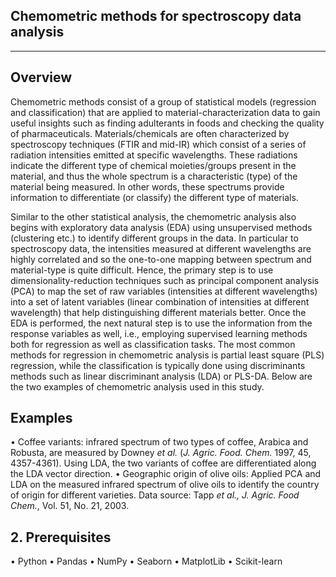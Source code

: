 ## Chemometric methods for spectroscopy data analysis
---

## Overview
Chemometric methods consist of a group of statistical models (regression and classification) that are applied to material-characterization data to gain useful insights such as finding adulterants in foods and checking the quality of pharmaceuticals. Materials/chemicals are often characterized by spectroscopy techniques (FTIR and mid-IR) which consist of a series of radiation intensities emitted at specific wavelengths. These radiations indicate the different type of chemical moieties/groups present in the material, and thus the whole spectrum is a characteristic (type) of the material being measured. In other words, these spectrums provide information to differentiate (or classify) the different type of materials. 

Similar to the other statistical analysis, the chemometric analysis also begins with exploratory data analysis (EDA) using unsupervised methods (clustering etc.) to identify different groups in the data. In particular to spectroscopy data, the intensities measured at different wavelengths are highly correlated and so the one-to-one mapping between spectrum and material-type is quite difficult. Hence, the primary step is to use dimensionality-reduction techniques such as principal component analysis (PCA) to map the set of raw variables (intensities at different wavelengths) into a set of latent variables (linear combination of intensities at different wavelength) that help distinguishing different materials better. Once the EDA is performed, the next natural step is to use the information from the response variables as well, i.e., employing supervised learning methods both for regression as well as classification tasks. The most common methods for regression in chemometric analysis is partial least square (PLS) regression, while the classification is typically done using discriminants methods such as linear discriminant analysis (LDA) or PLS-DA. Below are the two examples of chemometric analysis used in this study. 

## Examples

• Coffee variants: infrared spectrum of two types of coffee, Arabica and Robusta, are measured by  Downey *et al.* (*J. Agric. Food. Chem.* 1997, 45, 4357-4361). Using LDA, the two variants of coffee are differentiated along the LDA vector direction.
• Geographic origin of olive oils: Applied PCA and LDA on the measured infrared spectrum of olive oils to identify the country of origin for different varieties. Data source: Tapp *et al., J. Agric. Food Chem.*, Vol. 51, No. 21, 2003.


## 2. Prerequisites

• Python
• Pandas
• NumPy
• Seaborn
• MatplotLib
• Scikit-learn

